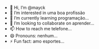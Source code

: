 - 👋 Hi, I’m @mayck
- 👀 I’m interested in uma boa profissão
- 🌱 I’m currently learning programação...
- 💞️ I’m looking to collaborate on aprender...
- 📫 How to reach me telefone...
- 😄 Pronouns: nenhum...
- ⚡ Fun fact: amo esportes...

<!---
mayckdsc3a/mayckdsc3a is a ✨ special ✨ repository because its `README.md` (this file) appears on your GitHub profile.
You can click the Preview link to take a look at your changes.
--->
